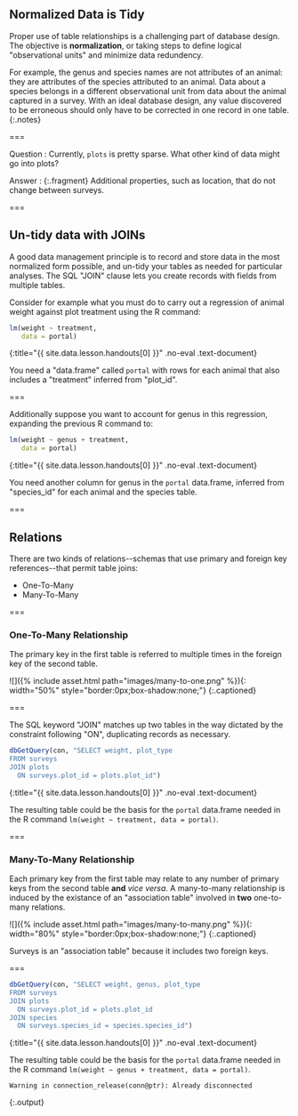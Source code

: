 ---
---

## Normalized Data is Tidy

Proper use of table relationships is a challenging part of database design. The
objective is **normalization**, or taking steps to define logical "observational
units" and minimize data redundency.

For example, the genus and species names are not attributes of an animal: they
are attributes of the species attributed to an animal. Data about a species
belongs in a different observational unit from data about the animal captured in
a survey. With an ideal database design, any value discovered to be erroneous
should only have to be corrected in one record in one table.
{:.notes}

===

Question
: Currently, `plots` is pretty sparse. What other kind of data might go into plots?

Answer
: {:.fragment} Additional properties, such as location, that do not change between surveys.

===

## Un-tidy data with JOINs

A good data management principle is to record and store data in the most
normalized form possible, and un-tidy your tables as needed for particular
analyses. The SQL "JOIN" clause lets you create records with fields from
multiple tables.

Consider for example what you must do to carry out a regression of animal weight
against plot treatment using the R command:



~~~r
lm(weight ~ treatment,
   data = portal)
~~~
{:title="{{ site.data.lesson.handouts[0] }}" .no-eval .text-document}


You need a "data.frame" called `portal` with rows for each animal that also
includes a "treatment" inferred from "plot_id".

===

Additionally suppose you want to account for genus in this regression, expanding
the previous R command to:



~~~r
lm(weight ~ genus + treatment,
   data = portal)
~~~
{:title="{{ site.data.lesson.handouts[0] }}" .no-eval .text-document}


You need another column for genus in the `portal` data.frame, inferred from
"species_id" for each animal and the species table.

===

## Relations

There are two kinds of relations--schemas that use primary and foreign key
references--that permit table joins:

- One-To-Many
- Many-To-Many

===

### One-To-Many Relationship

The primary key in the first table is referred to multiple times in the foreign
key of the second table.

![]({% include asset.html path="images/many-to-one.png" %}){: width="50%" style="border:0px;box-shadow:none;"}
{:.captioned}

===

The SQL keyword "JOIN" matches up two tables in the way dictated by the
constraint following "ON", duplicating records as necessary.




~~~r
dbGetQuery(con, "SELECT weight, plot_type
FROM surveys
JOIN plots
  ON surveys.plot_id = plots.plot_id")
~~~
{:title="{{ site.data.lesson.handouts[0] }}" .no-eval .text-document}



The resulting table could be the basis for the `portal` data.frame needed in the
R command `lm(weight ~ treatment, data = portal)`.

===

### Many-To-Many Relationship

Each primary key from the first table may relate to any number of primary keys
from the second table **and** *vice versa*. A many-to-many relationship is
induced by the existance of an "association table" involved in **two**
one-to-many relations.

![]({% include asset.html path="images/many-to-many.png" %}){: width="80%" style="border:0px;box-shadow:none;"}
{:.captioned}

Surveys is an "association table" because it includes two foreign keys.

===



~~~r
dbGetQuery(con, "SELECT weight, genus, plot_type
FROM surveys
JOIN plots
  ON surveys.plot_id = plots.plot_id
JOIN species
  ON surveys.species_id = species.species_id")
~~~
{:title="{{ site.data.lesson.handouts[0] }}" .no-eval .text-document}


The resulting table could be the basis for the `portal` data.frame needed in the
R command `lm(weight ~ genus + treatment, data = portal)`.



~~~
Warning in connection_release(conn@ptr): Already disconnected
~~~
{:.output}

